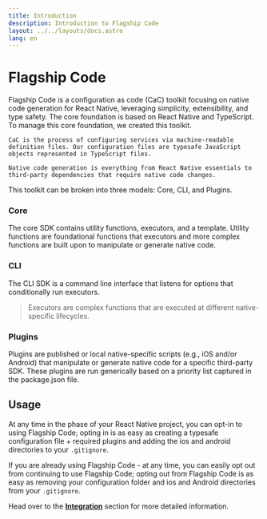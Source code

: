 ```yaml
---
title: Introduction
description: Introduction to Flagship Code
layout: ../../layouts/docs.astro
lang: en
---
```


# Flagship Code

Flagship Code is a configuration as code (CaC) toolkit focusing on native code generation for React Native, leveraging simplicity, extensibility, and type safety.
The core foundation is based on React Native and TypeScript. To manage this core foundation, we created this toolkit.

```
CaC is the process of configuring services via machine-readable definition files. Our configuration files are typesafe JavaScript objects represented in TypeScript files.
```

```
Native code generation is everything from React Native essentials to third-party dependencies that require native code changes.
```

This toolkit can be broken into three models: Core, CLI, and Plugins.

### Core

The core SDK contains utility functions, executors, and a template. Utility functions are foundational functions that executors and more complex functions are built upon to manipulate or generate native code.

### CLI

The CLI SDK is a command line interface that listens for options that conditionally run executors.

> Executors are complex functions that are executed at different native-specific lifecycles.

### Plugins

Plugins are published or local native-specific scripts (e.g., iOS and/or Android) that manipulate or generate native code for a specific third-party SDK. These plugins are run generically based on a priority list captured in the package.json file.

## Usage

At any time in the phase of your React Native project, you can opt-in to using Flagship Code; opting in is as easy as creating a typesafe configuration file + required plugins and adding the ios and android directories to your `.gitignore`.

If you are already using Flagship Code - at any time, you can easily opt out from continuing to use Flagship Code; opting out from Flagship Code is as easy as removing your configuration folder and ios and Android directories from your `.gitignore`.

Head over to the [**Integration**](/en/usage/integration) section for more detailed information.

